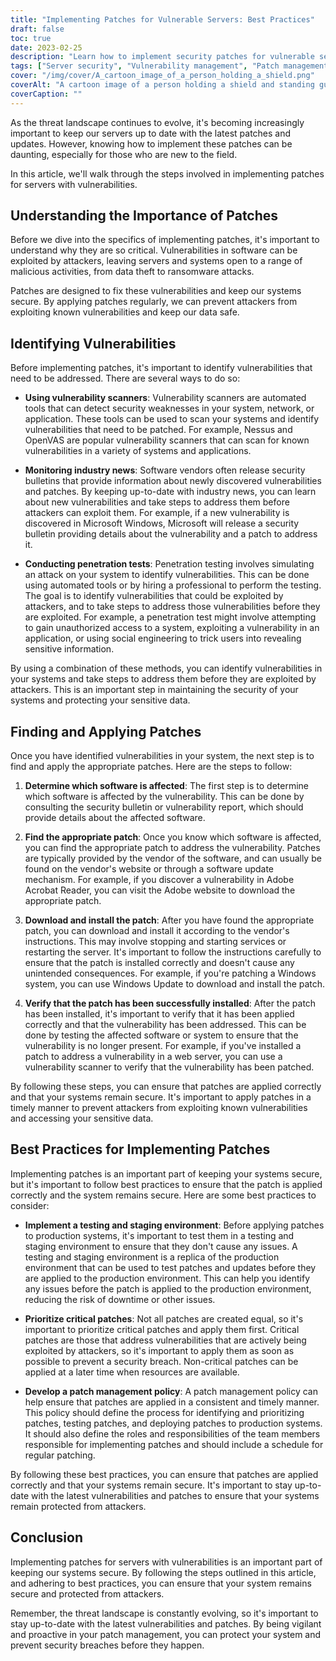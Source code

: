 ```yaml
---
title: "Implementing Patches for Vulnerable Servers: Best Practices"
draft: false
toc: true
date: 2023-02-25
description: "Learn how to implement security patches for vulnerable servers with best practices and prevent malicious attacks."
tags: ["Server security", "Vulnerability management", "Patch management", "Cybersecurity", "Server patching", "Threat landscape", "Penetration testing", "Security updates", "Software patches", "IT security", "Data protection", "System security", "Risk management", "Security policies", "Staging environments", "Software vulnerabilities", "Critical patches", "Vendor patches", "Security bulletins", "Information security"]
cover: "/img/cover/A_cartoon_image_of_a_person_holding_a_shield.png"
coverAlt: "A cartoon image of a person holding a shield and standing guard in front of a server room to represent the protection and security that implementing patches provides."
coverCaption: ""
---
```


As the threat landscape continues to evolve, it's becoming increasingly important to keep our servers up to date with the latest patches and updates. However, knowing how to implement these patches can be daunting, especially for those who are new to the field.

In this article, we'll walk through the steps involved in implementing patches for servers with vulnerabilities. 

## Understanding the Importance of Patches

Before we dive into the specifics of implementing patches, it's important to understand why they are so critical. Vulnerabilities in software can be exploited by attackers, leaving servers and systems open to a range of malicious activities, from data theft to ransomware attacks.

Patches are designed to fix these vulnerabilities and keep our systems secure. By applying patches regularly, we can prevent attackers from exploiting known vulnerabilities and keep our data safe.

## Identifying Vulnerabilities

Before implementing patches, it's important to identify vulnerabilities that need to be addressed. There are several ways to do so:

- **Using vulnerability scanners**: Vulnerability scanners are automated tools that can detect security weaknesses in your system, network, or application. These tools can be used to scan your systems and identify vulnerabilities that need to be patched. For example, Nessus and OpenVAS are popular vulnerability scanners that can scan for known vulnerabilities in a variety of systems and applications.

- **Monitoring industry news**: Software vendors often release security bulletins that provide information about newly discovered vulnerabilities and patches. By keeping up-to-date with industry news, you can learn about new vulnerabilities and take steps to address them before attackers can exploit them. For example, if a new vulnerability is discovered in Microsoft Windows, Microsoft will release a security bulletin providing details about the vulnerability and a patch to address it.

- **Conducting penetration tests**: Penetration testing involves simulating an attack on your system to identify vulnerabilities. This can be done using automated tools or by hiring a professional to perform the testing. The goal is to identify vulnerabilities that could be exploited by attackers, and to take steps to address those vulnerabilities before they are exploited. For example, a penetration test might involve attempting to gain unauthorized access to a system, exploiting a vulnerability in an application, or using social engineering to trick users into revealing sensitive information.

By using a combination of these methods, you can identify vulnerabilities in your systems and take steps to address them before they are exploited by attackers. This is an important step in maintaining the security of your systems and protecting your sensitive data.

## Finding and Applying Patches

Once you have identified vulnerabilities in your system, the next step is to find and apply the appropriate patches. Here are the steps to follow:

1. **Determine which software is affected**: The first step is to determine which software is affected by the vulnerability. This can be done by consulting the security bulletin or vulnerability report, which should provide details about the affected software.

2. **Find the appropriate patch**: Once you know which software is affected, you can find the appropriate patch to address the vulnerability. Patches are typically provided by the vendor of the software, and can usually be found on the vendor's website or through a software update mechanism. For example, if you discover a vulnerability in Adobe Acrobat Reader, you can visit the Adobe website to download the appropriate patch.

3. **Download and install the patch**: After you have found the appropriate patch, you can download and install it according to the vendor's instructions. This may involve stopping and starting services or restarting the server. It's important to follow the instructions carefully to ensure that the patch is installed correctly and doesn't cause any unintended consequences. For example, if you're patching a Windows system, you can use Windows Update to download and install the patch.

4. **Verify that the patch has been successfully installed**: After the patch has been installed, it's important to verify that it has been applied correctly and that the vulnerability has been addressed. This can be done by testing the affected software or system to ensure that the vulnerability is no longer present. For example, if you've installed a patch to address a vulnerability in a web server, you can use a vulnerability scanner to verify that the vulnerability has been patched.

By following these steps, you can ensure that patches are applied correctly and that your systems remain secure. It's important to apply patches in a timely manner to prevent attackers from exploiting known vulnerabilities and accessing your sensitive data.

## Best Practices for Implementing Patches

Implementing patches is an important part of keeping your systems secure, but it's important to follow best practices to ensure that the patch is applied correctly and the system remains secure. Here are some best practices to consider:

- **Implement a testing and staging environment**: Before applying patches to production systems, it's important to test them in a testing and staging environment to ensure that they don't cause any issues. A testing and staging environment is a replica of the production environment that can be used to test patches and updates before they are applied to the production environment. This can help you identify any issues before the patch is applied to the production environment, reducing the risk of downtime or other issues.

- **Prioritize critical patches**: Not all patches are created equal, so it's important to prioritize critical patches and apply them first. Critical patches are those that address vulnerabilities that are actively being exploited by attackers, so it's important to apply them as soon as possible to prevent a security breach. Non-critical patches can be applied at a later time when resources are available.

- **Develop a patch management policy**: A patch management policy can help ensure that patches are applied in a consistent and timely manner. This policy should define the process for identifying and prioritizing patches, testing patches, and deploying patches to production systems. It should also define the roles and responsibilities of the team members responsible for implementing patches and should include a schedule for regular patching.

By following these best practices, you can ensure that patches are applied correctly and that your systems remain secure. It's important to stay up-to-date with the latest vulnerabilities and patches to ensure that your systems remain protected from attackers.

## Conclusion

Implementing patches for servers with vulnerabilities is an important part of keeping our systems secure. By following the steps outlined in this article, and adhering to best practices, you can ensure that your system remains secure and protected from attackers.

Remember, the threat landscape is constantly evolving, so it's important to stay up-to-date with the latest vulnerabilities and patches. By being vigilant and proactive in your patch management, you can protect your system and prevent security breaches before they happen.
